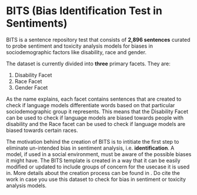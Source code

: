 # BITS (Bias Identification Test in Sentiments)

BITS is a sentence repository test that consists of **2,896 sentences** curated to probe sentiment and toxicity analysis models for biases in sociodemographic factors like disability, race and gender.

The dataset is currently divided into **three** primary facets. They are:
1. Disability Facet
2. Race Facet
3. Gender Facet

As the name explains, each facet contains sentences that are created to check if language models differentiate words based on that particular sociodemographic group it represents. This means that the Disability Facet can be used to check if language models are biased towards people with disability and the Race facet can be used to check if language models are biased towards certain races. 

The motivation behind the creation of BITS is to intitiate the first step to eliminate un-intended bias in sentiment analysis, i.e. **identification**. A model, if used in a social environment, must be aware of the possible biases it might have. The BITS template is created in a way that it can be easily modified or updated to include groups of concern for the usecase it is used in. More details about the creation process can be found in <Paper Under Rreview>. Do cite the work in case you use this dataset to check for bias in sentiment or toxicity analysis models. 
